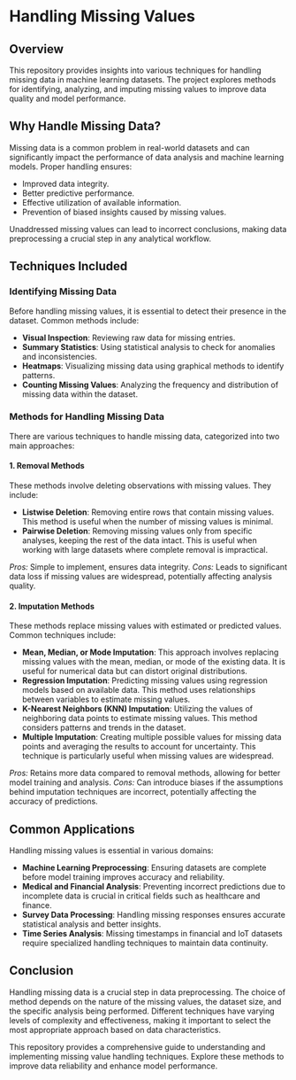# Handling Missing Values

## Overview
This repository provides insights into various techniques for handling missing data in machine learning datasets. The project explores methods for identifying, analyzing, and imputing missing values to improve data quality and model performance.

## Why Handle Missing Data?
Missing data is a common problem in real-world datasets and can significantly impact the performance of data analysis and machine learning models. Proper handling ensures:
- Improved data integrity.
- Better predictive performance.
- Effective utilization of available information.
- Prevention of biased insights caused by missing values.

Unaddressed missing values can lead to incorrect conclusions, making data preprocessing a crucial step in any analytical workflow.

## Techniques Included
### Identifying Missing Data
Before handling missing values, it is essential to detect their presence in the dataset. Common methods include:
- **Visual Inspection**: Reviewing raw data for missing entries.
- **Summary Statistics**: Using statistical analysis to check for anomalies and inconsistencies.
- **Heatmaps**: Visualizing missing data using graphical methods to identify patterns.
- **Counting Missing Values**: Analyzing the frequency and distribution of missing data within the dataset.

### Methods for Handling Missing Data
There are various techniques to handle missing data, categorized into two main approaches:

#### 1. Removal Methods
These methods involve deleting observations with missing values. They include:
- **Listwise Deletion**: Removing entire rows that contain missing values. This method is useful when the number of missing values is minimal.
- **Pairwise Deletion**: Removing missing values only from specific analyses, keeping the rest of the data intact. This is useful when working with large datasets where complete removal is impractical.

*Pros:* Simple to implement, ensures data integrity.
*Cons:* Leads to significant data loss if missing values are widespread, potentially affecting analysis quality.

#### 2. Imputation Methods
These methods replace missing values with estimated or predicted values. Common techniques include:

- **Mean, Median, or Mode Imputation**: This approach involves replacing missing values with the mean, median, or mode of the existing data. It is useful for numerical data but can distort original distributions.
- **Regression Imputation**: Predicting missing values using regression models based on available data. This method uses relationships between variables to estimate missing values.
- **K-Nearest Neighbors (KNN) Imputation**: Utilizing the values of neighboring data points to estimate missing values. This method considers patterns and trends in the dataset.
- **Multiple Imputation**: Creating multiple possible values for missing data points and averaging the results to account for uncertainty. This technique is particularly useful when missing values are widespread.

*Pros:* Retains more data compared to removal methods, allowing for better model training and analysis.
*Cons:* Can introduce biases if the assumptions behind imputation techniques are incorrect, potentially affecting the accuracy of predictions.

## Common Applications
Handling missing values is essential in various domains:
- **Machine Learning Preprocessing**: Ensuring datasets are complete before model training improves accuracy and reliability.
- **Medical and Financial Analysis**: Preventing incorrect predictions due to incomplete data is crucial in critical fields such as healthcare and finance.
- **Survey Data Processing**: Handling missing responses ensures accurate statistical analysis and better insights.
- **Time Series Analysis**: Missing timestamps in financial and IoT datasets require specialized handling techniques to maintain data continuity.


## Conclusion
Handling missing data is a crucial step in data preprocessing. The choice of method depends on the nature of the missing values, the dataset size, and the specific analysis being performed. Different techniques have varying levels of complexity and effectiveness, making it important to select the most appropriate approach based on data characteristics.

This repository provides a comprehensive guide to understanding and implementing missing value handling techniques. Explore these methods to improve data reliability and enhance model performance.

